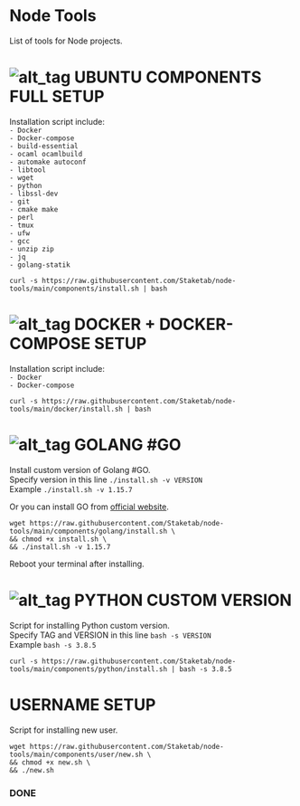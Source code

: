 # Node Tools
List of tools for Node projects.

# ![alt_tag](src/ubuntu.png) UBUNTU COMPONENTS FULL SETUP
Installation script include:  
`- Docker`  
`- Docker-compose`  
`- build-essential`  
`- ocaml ocamlbuild`  
`- automake autoconf`  
`- libtool`  
`- wget`  
`- python`  
`- libssl-dev`  
`- git`  
`- cmake make`  
`- perl`  
`- tmux`  
`- ufw`  
`- gcc`  
`- unzip zip`  
`- jq`  
`- golang-statik`  

```
curl -s https://raw.githubusercontent.com/Staketab/node-tools/main/components/install.sh | bash
```

# ![alt_tag](src/ubuntu.png) DOCKER + DOCKER-COMPOSE SETUP
Installation script include:  
`- Docker`  
`- Docker-compose`  

```
curl -s https://raw.githubusercontent.com/Staketab/node-tools/main/docker/install.sh | bash
```

# ![alt_tag](src/go.png) GOLANG #GO
Install custom version of Golang #GO.  
Specify version in this line `./install.sh -v VERSION`  
Example `./install.sh -v 1.15.7`    

Or you can install GO from [official website](https://golang.org/doc/install).
```
wget https://raw.githubusercontent.com/Staketab/node-tools/main/components/golang/install.sh \
&& chmod +x install.sh \
&& ./install.sh -v 1.15.7
```
Reboot your terminal after installing.  

# ![alt_tag](src/python.png) PYTHON CUSTOM VERSION
Script for installing Python custom version.  
Specify TAG and VERSION in this line `bash -s VERSION`  
Example `bash -s 3.8.5`  
```
curl -s https://raw.githubusercontent.com/Staketab/node-tools/main/components/python/install.sh | bash -s 3.8.5
```

# USERNAME SETUP
Script for installing new user.  
```
wget https://raw.githubusercontent.com/Staketab/node-tools/main/components/user/new.sh \
&& chmod +x new.sh \
&& ./new.sh
```

### DONE
